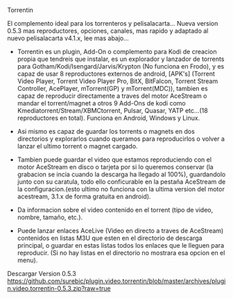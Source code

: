 Torrentin

El complemento ideal para los torrenteros y pelisalacarta... Nueva version 0.5.3 mas reproductores, opciones, canales, mas rapido y adaptado al nuevo pelisalacarta v4.1.x, lee mas abajo...

- Torrentin es un plugin, Add-On o complemento para Kodi de creacion propia que tendreis que instalar, es un explorador y lanzador de torrents para Gotham/Kodi/Isengard/Jarvis/Krypton (No funciona en Frodo), y es capaz de usar 8 reproductores externos de android, [APK's] (Torrent Video Player, Torrent Video Player Pro, BitX, BitFalcon, Torrent Stream Controller, AcePlayer, mTorrent(GP) y mTorrent(MDC)), tambien es capaz de reproducir directamente a traves del motor AceStream o mandar el torrent/magnet a otros 9 Add-Ons de kodi como Kmediatorrent/Stream/XBMCtorrent, Pulsar, Quasar, YATP etc...(18 reproductores en total). Funciona en Android, Windows y Linux.

- Asi mismo es capaz de guardar los torrents o magnets en dos directorios y explorarlos cuando queramos para reproducirlos o volver a lanzar el ultimo torrent o magnet cargado.

- Tambien puede guardar el video que estamos reproduciendo con el motor AceStream en disco o tarjeta por si lo queremos conservar (la grabacion se incia cuando la descarga ha llegado al 100%), guardandolo junto con su caratula, todo ello conficurable en la pestaña AceStream de la configuracion.(esto ultimo no funciona con la ultima version del motor acestream, 3.1.x de forma gratuita en android). 

- Da informacion sobre el video contenido en el torrent (tipo de video, nombre, tamaño, etc.).

- Puede lanzar enlaces AceLive (Video en directo a traves de AceStream) contenidos en listas M3U que esten en el directorio de descarga principal, o guardar en estas listas todos los enlaces que le lleguen para reproducir. (Si no hay listas en el directorio no mostrara esa opcion en el menu).


Descargar Version 0.5.3
https://github.com/surebic/plugin.video.torrentin/blob/master/archives/plugin.video.torrentin-0.5.3.zip?raw=true

